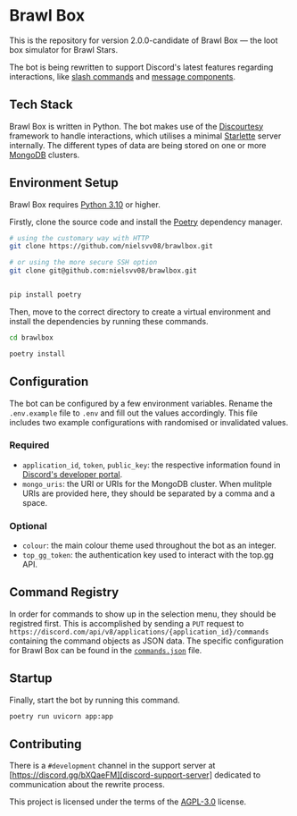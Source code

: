 # Brawl Box

This is the repository for version 2.0.0-candidate of Brawl Box — the loot box simulator for Brawl Stars.

The bot is being rewritten to support Discord's latest features regarding interactions, like [slash commands][discord-slash-commands] and [message components][discord-message-components].

## Tech Stack

Brawl Box is written in Python. The bot makes use of the [Discourtesy][discourtesy] framework to handle interactions, which utilises a minimal [Starlette][starlette] server internally. The different types of data are being stored on one or more [MongoDB][mongodb] clusters.

## Environment Setup

Brawl Box requires [Python 3.10][python-3.10] or higher.

Firstly, clone the source code and install the [Poetry][poetry] dependency manager.

```sh
# using the customary way with HTTP
git clone https://github.com/nielsvv08/brawlbox.git

# or using the more secure SSH option
git clone git@github.com:nielsvv08/brawlbox.git


pip install poetry
```

Then, move to the correct directory to create a virtual environment and install the dependencies by running these commands.

```sh
cd brawlbox

poetry install
```

## Configuration

The bot can be configured by a few environment variables. Rename the `.env.example` file to `.env` and fill out the values accordingly. This file includes two example configurations with randomised or invalidated values.

### Required

- `application_id`, `token`, `public_key`: the respective information found in [Discord's developer portal][discord-developer-portal].
- `mongo_uris`: the URI or URIs for the MongoDB cluster. When mulitple URIs are provided here, they should be separated by a comma and a space.

### Optional

- `colour`: the main colour theme used throughout the bot as an integer.
- `top_gg_token`: the authentication key used to interact with the top.gg API.

## Command Registry

In order for commands to show up in the selection menu, they should be registred first. This is accomplished by sending a `PUT` request to `https://discord.com/api/v8/applications/{application_id}/commands` containing the command objects as JSON data. The specific configuration for Brawl Box can be found in the [`commands.json`][commands-file] file.

## Startup

Finally, start the bot by running this command.

```sh
poetry run uvicorn app:app
```

## Contributing

There is a `#development` channel in the support server at [https://discord.gg/bXQaeFM][discord-support-server] dedicated to communication about the rewrite process.

This project is licensed under the terms of the [AGPL-3.0][agpl-3.0-license] license.

[agpl-3.0-license]: <https://github.com/nielsvv08/brawlbox/blob/main/LICENSE>
[commands-file]: <https://github.com/nielsvv08/brawlbox/blob/main/commands.json>
[discord-developer-portal]: <https://discord.com/developers/applications>
[discord-message-components]: <https://discord.com/developers/docs/interactions/message-components>
[discord-slash-commands]: <https://discord.com/developers/docs/interactions/application-commands>
[discord-support-server]: <https://discord.gg/bXQaeFM>
[discourtesy]: <https://github.com/robinmahieu/discourtesy>
[mongodb]: <https://www.mongodb.com/>
[poetry]: <https://github.com/python-poetry/poetry>
[python-3.10]: <https://www.python.org/downloads/>
[starlette]: <https://github.com/encode/starlette>
